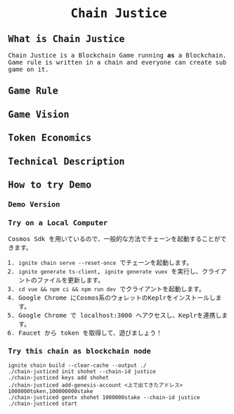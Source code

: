 <samp>
<div align="center">

# Chain Justice

</div>

## What is Chain Justice

Chain Justice is a Blockchain Game running **as** a Blockchain.  
Game rule is written in a chain and everyone can create sub game on it. 

## Game Rule

## Game Vision

## Token Economics

## Technical Description

## How to try Demo
### Demo Version

### Try on a Local Computer
Cosmos Sdk を用いているので、一般的な方法でチェーンを起動することができます。  

1. `ignite chain serve --reset-once` でチェーンを起動します。
1. `ignite generate ts-client`, `ignite generate vuex` を実行し、クライアントのファイルを更新します。
1. `cd vue && npm ci && npm run dev` でクライアントを起動します。
1. Google Chrome にCosmos系のウォレットのKeplrをインストールします。
1. Google Chrome で localhost:3000 へアクセスし、Keplrを連携します。
1. Faucet から token を取得して、遊びましょう！

### Try this chain as blockchain node
```
ignite chain build --clear-cache --output ./ 
./chain-justiced init shohet --chain-id justice
./chain-justiced keys add shohet
./chain-justiced add-genesis-account <上で出てきたアドレス> 1000000token,100000000stake
./chain-justiced gentx shohet 1000000stake --chain-id justice
./chain-justiced start
```

</samp>
